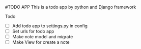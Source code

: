 #TODO APP
This is a todo app by python and Django framework

Todo
- [ ] Add todo app to settings.py in config
- [ ] Set urls for todo app
- [ ] Make note model and migrate
- [ ] Make View for create a note
